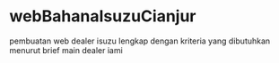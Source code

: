 # webBahanaIsuzuCianjur
pembuatan web dealer isuzu lengkap dengan kriteria yang dibutuhkan menurut brief main dealer iami
